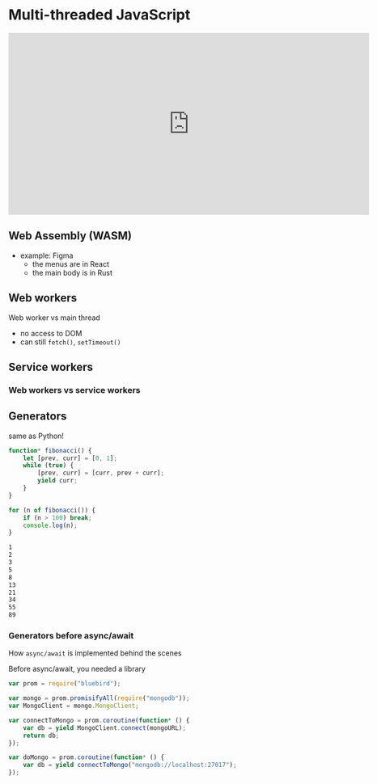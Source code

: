 # Multi-threaded JavaScript

<iframe
  width="713"
  height="360"
  src="https://www.youtube.com/embed/8aGhZQkoFbQ"
  title="What the heck is the event loop anyway? | Philip Roberts | JSConf EU"
  frameborder="0"
  allow="accelerometer; autoplay; clipboard-write; encrypted-media; gyroscope; picture-in-picture"
  allowfullscreen
></iframe>

## Web Assembly (WASM)

-   example: Figma
    -   the menus are in React
    -   the main body is in Rust

## Web workers

Web worker vs main thread

-   no access to DOM
-   can still `fetch()`, `setTimeout()`

## Service workers

### Web workers vs service workers

## Generators

same as Python!

```javascript
function* fibonacci() {
    let [prev, curr] = [0, 1];
    while (true) {
        [prev, curr] = [curr, prev + curr];
        yield curr;
    }
}

for (n of fibonacci()) {
    if (n > 100) break;
    console.log(n);
}
```

```bash
1
2
3
5
8
13
21
34
55
89
```

### Generators before async/await

How `async/await` is implemented behind the scenes

Before async/await, you needed a library

```javascript
var prom = require("bluebird");
```

```javascript
var mongo = prom.promisifyAll(require("mongodb"));
var MongoClient = mongo.MongoClient;

var connectToMongo = prom.coroutine(function* () {
    var db = yield MongoClient.connect(mongoURL);
    return db;
});

var doMongo = prom.coroutine(function* () {
    var db = yield connectToMongo("mongodb://localhost:27017");
});
```
